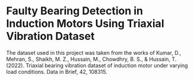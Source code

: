 # Faulty Bearing Detection in Induction Motors Using Triaxial Vibration Dataset
 The dataset used in this project was taken from the works of Kumar, D., Mehran, S., Shaikh, M. Z., Hussain, M., Chowdhry, B. S., & Hussain, T. (2022). Triaxial bearing vibration dataset of induction motor under varying load conditions. Data in Brief, 42, 108315.

